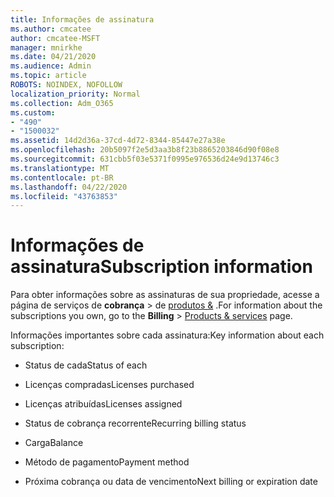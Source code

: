 ```yaml
---
title: Informações de assinatura
ms.author: cmcatee
author: cmcatee-MSFT
manager: mnirkhe
ms.date: 04/21/2020
ms.audience: Admin
ms.topic: article
ROBOTS: NOINDEX, NOFOLLOW
localization_priority: Normal
ms.collection: Adm_O365
ms.custom:
- "490"
- "1500032"
ms.assetid: 14d2d36a-37cd-4d72-8344-85447e27a38e
ms.openlocfilehash: 20b5097f2e5d3aa3b8f23b8865203846d90f08e8
ms.sourcegitcommit: 631cbb5f03e5371f0995e976536d24e9d13746c3
ms.translationtype: MT
ms.contentlocale: pt-BR
ms.lasthandoff: 04/22/2020
ms.locfileid: "43763853"
---
```

# <a name="subscription-information"></a><span data-ttu-id="b95f3-102">Informações de assinatura</span><span class="sxs-lookup"><span data-stu-id="b95f3-102">Subscription information</span></span>

<span data-ttu-id="b95f3-103">Para obter informações sobre as assinaturas de sua propriedade, acesse a página de serviços de **cobrança** \> de [produtos &](https://go.microsoft.com/fwlink/p/?linkid=842054) .</span><span class="sxs-lookup"><span data-stu-id="b95f3-103">For information about the subscriptions you own, go to the **Billing** \> [Products & services](https://go.microsoft.com/fwlink/p/?linkid=842054) page.</span></span>
  
<span data-ttu-id="b95f3-104">Informações importantes sobre cada assinatura:</span><span class="sxs-lookup"><span data-stu-id="b95f3-104">Key information about each subscription:</span></span>
  
- <span data-ttu-id="b95f3-105">Status de cada</span><span class="sxs-lookup"><span data-stu-id="b95f3-105">Status of each</span></span>

- <span data-ttu-id="b95f3-106">Licenças compradas</span><span class="sxs-lookup"><span data-stu-id="b95f3-106">Licenses purchased</span></span>

- <span data-ttu-id="b95f3-107">Licenças atribuídas</span><span class="sxs-lookup"><span data-stu-id="b95f3-107">Licenses assigned</span></span>

- <span data-ttu-id="b95f3-108">Status de cobrança recorrente</span><span class="sxs-lookup"><span data-stu-id="b95f3-108">Recurring billing status</span></span>

- <span data-ttu-id="b95f3-109">Carga</span><span class="sxs-lookup"><span data-stu-id="b95f3-109">Balance</span></span>

- <span data-ttu-id="b95f3-110">Método de pagamento</span><span class="sxs-lookup"><span data-stu-id="b95f3-110">Payment method</span></span>

- <span data-ttu-id="b95f3-111">Próxima cobrança ou data de vencimento</span><span class="sxs-lookup"><span data-stu-id="b95f3-111">Next billing or expiration date</span></span>